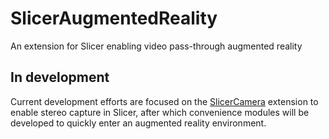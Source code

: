 # SlicerAugmentedReality
An extension for Slicer enabling video pass-through augmented reality 

## In development
Current development efforts are focused on the [SlicerCamera](https://github.com/VASST/SlicerCamera) extension to enable stereo capture in Slicer, after which convenience modules will be developed to quickly enter an augmented reality environment.
